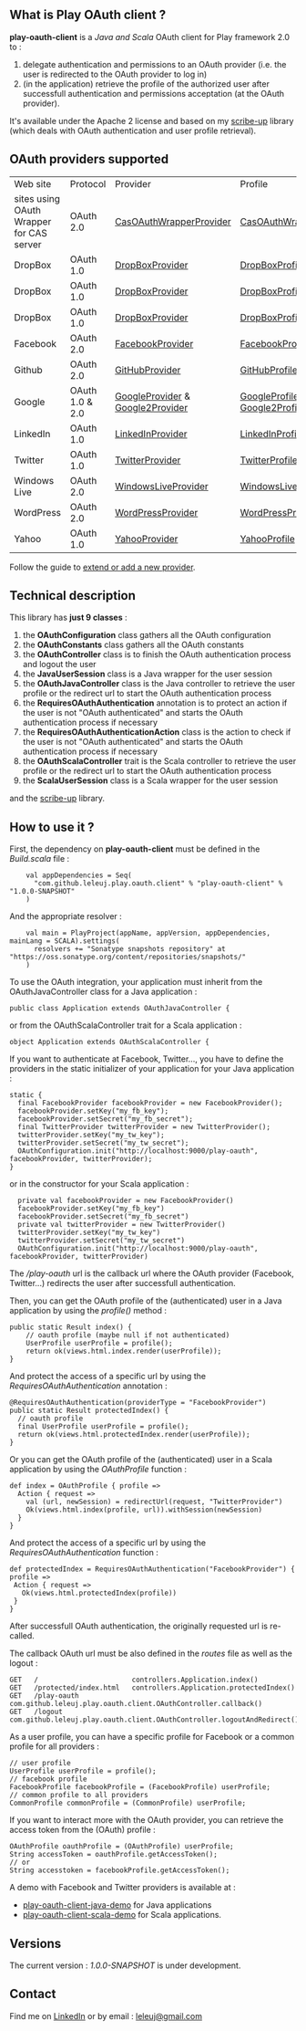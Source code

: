 <h2>What is Play OAuth client ?</h2>

<b>play-oauth-client</b> is a <i>Java and Scala</i> OAuth client for Play framework 2.0 to :
<ol>
<li>delegate authentication and permissions to an OAuth provider (i.e. the user is redirected to the OAuth provider to log in)</li>
<li>(in the application) retrieve the profile of the authorized user after successfull authentication and permissions acceptation (at the OAuth provider).</li>
</ol>

It's available under the Apache 2 license and based on my <a href="https://github.com/leleuj/scribe-up">scribe-up</a> library (which deals with OAuth authentication and user profile retrieval).

<h2>OAuth providers supported</h2>

<table>
<tr><td>Web site</td><td>Protocol</td><td>Provider</td><td>Profile</td></tr>
<tr><td>sites using OAuth Wrapper for CAS server</td><td>OAuth 2.0</td><td><a href="http://javadoc.leleuj.cloudbees.net/scribe-up/1.3.0-SNAPSHOT/org/scribe/up/provider/impl/CasOAuthWrapperProvider.html">CasOAuthWrapperProvider</a></td><td><a href="http://javadoc.leleuj.cloudbees.net/scribe-up/1.3.0-SNAPSHOT/org/scribe/up/profile/casoauthwrapper/CasOAuthWrapperProfile.html">CasOAuthWrapperProfile</a></td></tr>
<tr><td>DropBox</td><td>OAuth 1.0</td><td><a href="http://javadoc.leleuj.cloudbees.net/scribe-up/1.3.0-SNAPSHOT/org/scribe/up/provider/impl/DropBoxProvider.html">DropBoxProvider</a></td><td><a href="http://javadoc.leleuj.cloudbees.net/scribe-up/1.3.0-SNAPSHOT/org/scribe/up/profile/dropbox/DropBoxProfile.html">DropBoxProfile</a></td></tr><tr><td>DropBox</td><td>OAuth 1.0</td><td><a href="http://javadoc.leleuj.cloudbees.net/scribe-up/1.3.0-SNAPSHOT/org/scribe/up/provider/impl/DropBoxProvider.html">DropBoxProvider</a></td><td><a href="http://javadoc.leleuj.cloudbees.net/scribe-up/1.3.0-SNAPSHOT/org/scribe/up/profile/dropbox/DropBoxProfile.html">DropBoxProfile</a></td></tr><tr><td>DropBox</td><td>OAuth 1.0</td><td><a href="http://javadoc.leleuj.cloudbees.net/scribe-up/1.3.0-SNAPSHOT/org/scribe/up/provider/impl/DropBoxProvider.html">DropBoxProvider</a></td><td><a href="http://javadoc.leleuj.cloudbees.net/scribe-up/1.3.0-SNAPSHOT/org/scribe/up/profile/dropbox/DropBoxProfile.html">DropBoxProfile</a></td></tr>
<tr><td>Facebook</td><td>OAuth 2.0</td><td><a href="http://javadoc.leleuj.cloudbees.net/scribe-up/1.3.0-SNAPSHOT/org/scribe/up/provider/impl/FacebookProvider.html">FacebookProvider</a></td><td><a href="http://javadoc.leleuj.cloudbees.net/scribe-up/1.3.0-SNAPSHOT/org/scribe/up/profile/facebook/FacebookProfile.html">FacebookProfile</a></td></tr>
<tr><td>Github</td><td>OAuth 2.0</td><td><a href="http://javadoc.leleuj.cloudbees.net/scribe-up/1.3.0-SNAPSHOT/org/scribe/up/provider/impl/GitHubProvider.html">GitHubProvider</a></td><td><a href="http://javadoc.leleuj.cloudbees.net/scribe-up/1.3.0-SNAPSHOT/org/scribe/up/profile/github/GitHubProfile.html">GitHubProfile</a></td></tr>
<tr><td>Google</td><td>OAuth 1.0 & 2.0</td><td><a href="http://javadoc.leleuj.cloudbees.net/scribe-up/1.3.0-SNAPSHOT/org/scribe/up/provider/impl/GoogleProvider.html">GoogleProvider</a> & <a href="http://javadoc.leleuj.cloudbees.net/scribe-up/1.3.0-SNAPSHOT/org/scribe/up/provider/impl/Google2Provider.html">Google2Provider</a></td><td><a href="http://javadoc.leleuj.cloudbees.net/scribe-up/1.3.0-SNAPSHOT/org/scribe/up/profile/google/GoogleProfile.html">GoogleProfile</a> & <a href="http://javadoc.leleuj.cloudbees.net/scribe-up/1.3.0-SNAPSHOT/org/scribe/up/profile/google2/Google2Profile.html">Google2Profile</a></td></tr>
<tr><td>LinkedIn</td><td>OAuth 1.0</td><td><a href="http://javadoc.leleuj.cloudbees.net/scribe-up/1.3.0-SNAPSHOT/org/scribe/up/provider/impl/LinkedInProvider.html">LinkedInProvider</a></td><td><a href="http://javadoc.leleuj.cloudbees.net/scribe-up/1.3.0-SNAPSHOT/org/scribe/up/profile/linkedin/LinkedInProfile.html">LinkedInProfile</a></td></tr>
<tr><td>Twitter</td><td>OAuth 1.0</td><td><a href="http://javadoc.leleuj.cloudbees.net/scribe-up/1.3.0-SNAPSHOT/org/scribe/up/provider/impl/TwitterProvider.html">TwitterProvider</a></td><td><a href="http://javadoc.leleuj.cloudbees.net/scribe-up/1.3.0-SNAPSHOT/org/scribe/up/profile/twitter/TwitterProfile.html">TwitterProfile</a></td></tr>
<tr><td>Windows Live</td><td>OAuth 2.0</td><td><a href="http://javadoc.leleuj.cloudbees.net/scribe-up/1.3.0-SNAPSHOT/org/scribe/up/provider/impl/WindowsLiveProvider.html">WindowsLiveProvider</a></td><td><a href="http://javadoc.leleuj.cloudbees.net/scribe-up/1.3.0-SNAPSHOT/org/scribe/up/profile/windowslive/WindowsLiveProfile.html">WindowsLiveProfile</a></td></tr>
<tr><td>WordPress</td><td>OAuth 2.0</td><td><a href="http://javadoc.leleuj.cloudbees.net/scribe-up/1.3.0-SNAPSHOT/org/scribe/up/provider/impl/WordPressProvider.html">WordPressProvider</a></td><td><a href="http://javadoc.leleuj.cloudbees.net/scribe-up/1.3.0-SNAPSHOT/org/scribe/up/profile/wordpress/WordPressProfile.html">WordPressProfile</a></td></tr>
<tr><td>Yahoo</td><td>OAuth 1.0</td><td><a href="http://javadoc.leleuj.cloudbees.net/scribe-up/1.3.0-SNAPSHOT/org/scribe/up/provider/impl/YahooProvider.html">YahooProvider</a></td><td><a href="http://javadoc.leleuj.cloudbees.net/scribe-up/1.3.0-SNAPSHOT/org/scribe/up/profile/yahoo/YahooProfile.html">YahooProfile</a></td></tr>
</table>

Follow the guide to <a href="https://github.com/leleuj/scribe-up/wiki/Extend-or-add-a-new-provider">extend or add a new provider</a>.

<h2>Technical description</h2>

This library has <b>just 9 classes</b> :
<ol>
<li>the <b>OAuthConfiguration</b> class gathers all the OAuth configuration</li>
<li>the <b>OAuthConstants</b> class gathers all the OAuth constants</li>
<li>the <b>OAuthController</b> class is to finish the OAuth authentication process and logout the user</li>
<li>the <b>JavaUserSession</b> class is a Java wrapper for the user session</li>
<li>the <b>OAuthJavaController</b> class is the Java controller to retrieve the user profile or the redirect url to start the OAuth authentication process</li>
<li>the <b>RequiresOAuthAuthentication</b> annotation is to protect an action if the user is not "OAuth authenticated" and starts the OAuth authentication process if necessary</li>
<li>the <b>RequiresOAuthAuthenticationAction</b> class is the action to check if the user is not "OAuth authenticated" and starts the OAuth authentication process if necessary</li>
<li>the <b>OAuthScalaController</b> trait is the Scala controller to retrieve the user profile or the redirect url to start the OAuth authentication process</li>
<li>the <b>ScalaUserSession</b> class is a Scala wrapper for the user session</li>
</ol>

and the <a href="https://github.com/leleuj/scribe-up">scribe-up</a> library.

<h2>How to use it ?</h2>

First, the dependency on <b>play-oauth-client</b> must be defined in the <i>Build.scala</i> file :
<pre><code>    val appDependencies = Seq(
      "com.github.leleuj.play.oauth.client" % "play-oauth-client" % "1.0.0-SNAPSHOT"
    )</code></pre>
And the appropriate resolver :
<pre><code>    val main = PlayProject(appName, appVersion, appDependencies, mainLang = SCALA).settings(
      resolvers += "Sonatype snapshots repository" at "https://oss.sonatype.org/content/repositories/snapshots/"
    )</code></pre>

To use the OAuth integration, your application must inherit from the OAuthJavaController class for a Java application :
<pre><code>public class Application extends OAuthJavaController {</code></pre>
or from the OAuthScalaController trait for a Scala application :
<pre><code>object Application extends OAuthScalaController {</code></pre>

If you want to authenticate at Facebook, Twitter..., you have to define the providers in the static initializer of your application for your Java application :
<pre><code>static {
  final FacebookProvider facebookProvider = new FacebookProvider();
  facebookProvider.setKey("my_fb_key");
  facebookProvider.setSecret("my_fb_secret");
  final TwitterProvider twitterProvider = new TwitterProvider();
  twitterProvider.setKey("my_tw_key");
  twitterProvider.setSecret("my_tw_secret");
  OAuthConfiguration.init("http://localhost:9000/play-oauth", facebookProvider, twitterProvider);
}</code></pre>
or in the constructor for your Scala application :
<pre><code>  private val facebookProvider = new FacebookProvider()
  facebookProvider.setKey("my_fb_key")
  facebookProvider.setSecret("my_fb_secret")
  private val twitterProvider = new TwitterProvider()
  twitterProvider.setKey("my_tw_key")
  twitterProvider.setSecret("my_tw_secret")
  OAuthConfiguration.init("http://localhost:9000/play-oauth", facebookProvider, twitterProvider)</code></pre>
  
The <i>/play-oauth</i> url is the callback url where the OAuth provider (Facebook, Twitter...) redirects the user after successfull authentication.

Then, you can get the OAuth profile of the (authenticated) user in a Java application by using the <i>profile()</i> method :
<pre><code>public static Result index() {
    // oauth profile (maybe null if not authenticated)
    UserProfile userProfile = profile();
    return ok(views.html.index.render(userProfile));
}</code></pre>
And protect the access of a specific url by using the <i>RequiresOAuthAuthentication</i> annotation :
<pre><code>@RequiresOAuthAuthentication(providerType = "FacebookProvider")
public static Result protectedIndex() {
  // oauth profile
  final UserProfile userProfile = profile();
  return ok(views.html.protectedIndex.render(userProfile));
}</code></pre>

Or you can get the OAuth profile of the (authenticated) user in a Scala application by using the <i>OAuthProfile</i> function :
<pre><code>def index = OAuthProfile { profile =>
  Action { request =>
    val (url, newSession) = redirectUrl(request, "TwitterProvider")
    Ok(views.html.index(profile, url)).withSession(newSession)
  }
}</code></pre>
And protect the access of a specific url by using the <i>RequiresOAuthAuthentication</i> function :
<pre><code>def protectedIndex = RequiresOAuthAuthentication("FacebookProvider") { profile =>
 Action { request =>
   Ok(views.html.protectedIndex(profile))
 }
}</code></pre>

After successfull OAuth authentication, the originally requested url is re-called.

The callback OAuth url must be also defined in the <i>routes</i> file as well as the logout :
<pre><code>GET   /                       controllers.Application.index()
GET   /protected/index.html   controllers.Application.protectedIndex()
GET   /play-oauth             com.github.leleuj.play.oauth.client.OAuthController.callback()
GET   /logout                 com.github.leleuj.play.oauth.client.OAuthController.logoutAndRedirect()</code></pre>

As a user profile, you can have a specific profile for Facebook or a common profile for all providers :
<pre><code>// user profile
UserProfile userProfile = profile();
// facebook profile
FacebookProfile facebookProfile = (FacebookProfile) userProfile;
// common profile to all providers
CommonProfile commonProfile = (CommonProfile) userProfile;</code></pre>
If you want to interact more with the OAuth provider, you can retrieve the access token from the (OAuth) profile :
<pre><code>OAuthProfile oauthProfile = (OAuthProfile) userProfile;
String accessToken = oauthProfile.getAccessToken();
// or
String accesstoken = facebookProfile.getAccessToken();</code></pre>

A demo with Facebook and Twitter providers is available at :
- <a href="https://github.com/leleuj/play-oauth-client-java-demo">play-oauth-client-java-demo</a> for Java applications
- <a href="https://github.com/leleuj/play-oauth-client-scala-demo">play-oauth-client-scala-demo</a> for Scala applications.

<h2>Versions</h2>

The current version : <i>1.0.0-SNAPSHOT</i> is under development.

<h2>Contact</h2>

Find me on <a href="http://www.linkedin.com/in/jleleu">LinkedIn</a> or by email : leleuj@gmail.com
